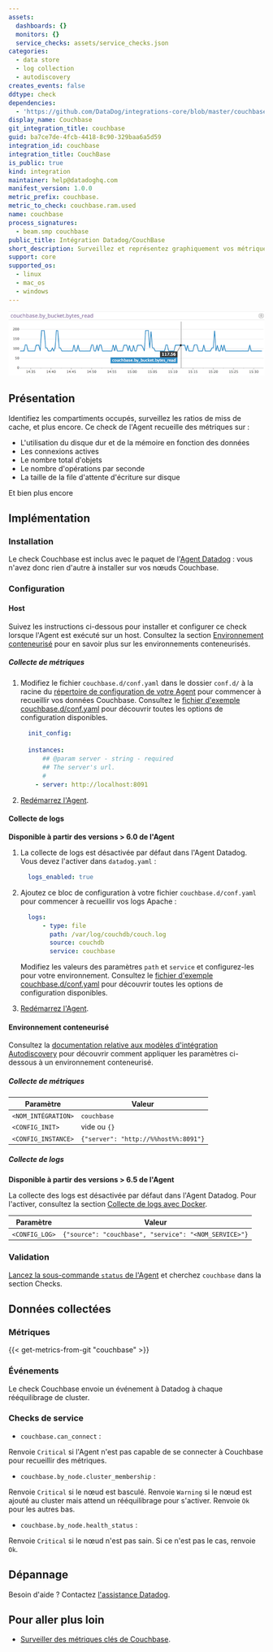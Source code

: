```yaml
---
assets:
  dashboards: {}
  monitors: {}
  service_checks: assets/service_checks.json
categories:
  - data store
  - log collection
  - autodiscovery
creates_events: false
ddtype: check
dependencies:
  - 'https://github.com/DataDog/integrations-core/blob/master/couchbase/README.md'
display_name: Couchbase
git_integration_title: couchbase
guid: ba7ce7de-4fcb-4418-8c90-329baa6a5d59
integration_id: couchbase
integration_title: CouchBase
is_public: true
kind: integration
maintainer: help@datadoghq.com
manifest_version: 1.0.0
metric_prefix: couchbase.
metric_to_check: couchbase.ram.used
name: couchbase
process_signatures:
  - beam.smp couchbase
public_title: Intégration Datadog/CouchBase
short_description: Surveillez et représentez graphiquement vos métriques de performance et d'activité Couchbase.
support: core
supported_os:
  - linux
  - mac_os
  - windows
---
```

![Octets Couchbase lus][1]

## Présentation

Identifiez les compartiments occupés, surveillez les ratios de miss de cache, et plus encore. Ce check de l'Agent recueille des métriques sur :

* L'utilisation du disque dur et de la mémoire en fonction des données
* Les connexions actives
* Le nombre total d'objets
* Le nombre d'opérations par seconde
* La taille de la file d'attente d'écriture sur disque

Et bien plus encore

## Implémentation

### Installation

Le check Couchbase est inclus avec le paquet de l'[Agent Datadog][2] : vous n'avez donc rien d'autre à installer sur vos nœuds Couchbase.

### Configuration

#### Host

Suivez les instructions ci-dessous pour installer et configurer ce check lorsque l'Agent est exécuté sur un host. Consultez la section [Environnement conteneurisé](#environnement-conteneurise) pour en savoir plus sur les environnements conteneurisés.

##### Collecte de métriques

1. Modifiez le fichier `couchbase.d/conf.yaml` dans le dossier `conf.d/` à la racine du [répertoire de configuration de votre Agent][3] pour commencer à recueillir vos données Couchbase. Consultez le [fichier d'exemple couchbase.d/conf.yaml][4] pour découvrir toutes les options de configuration disponibles.

    ```yaml
      init_config:

      instances:
          ## @param server - string - required
          ## The server's url.
          #
        - server: http://localhost:8091
    ```

2. [Redémarrez l'Agent][5].

#### Collecte de logs

**Disponible à partir des versions > 6.0 de l'Agent**

1. La collecte de logs est désactivée par défaut dans l'Agent Datadog. Vous devez l'activer dans `datadog.yaml` :

    ```yaml
      logs_enabled: true
    ```

2. Ajoutez ce bloc de configuration à votre fichier `couchbase.d/conf.yaml` pour commencer à recueillir vos logs Apache :

    ```yaml
      logs:
          - type: file
            path: /var/log/couchdb/couch.log
            source: couchdb
            service: couchbase
    ```

    Modifiez les valeurs des paramètres `path` et `service` et configurez-les pour votre environnement.
    Consultez le [fichier d'exemple couchbase.d/conf.yaml][4] pour découvrir toutes les options de configuration disponibles.

3. [Redémarrez l'Agent][5].

#### Environnement conteneurisé

Consultez la [documentation relative aux modèles d'intégration Autodiscovery][6] pour découvrir comment appliquer les paramètres ci-dessous à un environnement conteneurisé.

##### Collecte de métriques

| Paramètre            | Valeur                                |
|----------------------|--------------------------------------|
| `<NOM_INTÉGRATION>` | `couchbase`                          |
| `<CONFIG_INIT>`      | vide ou `{}`                        |
| `<CONFIG_INSTANCE>`  | `{"server": "http://%%host%%:8091"}` |

##### Collecte de logs

**Disponible à partir des versions > 6.5 de l'Agent**

La collecte des logs est désactivée par défaut dans l'Agent Datadog. Pour l'activer, consultez la section [Collecte de logs avec Docker][7].

| Paramètre      | Valeur                                                  |
|----------------|--------------------------------------------------------|
| `<CONFIG_LOG>` | `{"source": "couchbase", "service": "<NOM_SERVICE>"}` |

### Validation

[Lancez la sous-commande `status` de l'Agent][8] et cherchez `couchbase` dans la section Checks.

## Données collectées
### Métriques
{{< get-metrics-from-git "couchbase" >}}


### Événements

Le check Couchbase envoie un événement à Datadog à chaque rééquilibrage de cluster.

### Checks de service

* `couchbase.can_connect` :

Renvoie `Critical` si l'Agent n'est pas capable de se connecter à Couchbase pour recueillir des métriques.

* `couchbase.by_node.cluster_membership` :

Renvoie `Critical` si le nœud est basculé.
Renvoie `Warning` si le nœud est ajouté au cluster mais attend un rééquilibrage pour s'activer.
Renvoie `Ok` pour les autres bas.

* `couchbase.by_node.health_status` :

Renvoie `Critical` si le nœud n'est pas sain. Si ce n'est pas le cas, renvoie `Ok`.

## Dépannage

Besoin d'aide ? Contactez [l'assistance Datadog][10].

## Pour aller plus loin

* [Surveiller des métriques clés de Couchbase][11].

[1]: https://raw.githubusercontent.com/DataDog/integrations-core/master/couchbase/images/couchbase_graph.png
[2]: https://app.datadoghq.com/account/settings#agent
[3]: https://docs.datadoghq.com/fr/agent/guide/agent-configuration-files/#agent-configuration-directory
[4]: https://github.com/DataDog/integrations-core/blob/master/couchbase/datadog_checks/couchbase/data/conf.yaml.example
[5]: https://docs.datadoghq.com/fr/agent/guide/agent-commands/#start-stop-and-restart-the-agent
[6]: https://docs.datadoghq.com/fr/agent/autodiscovery/integrations
[7]: https://docs.datadoghq.com/fr/agent/docker/log/
[8]: https://docs.datadoghq.com/fr/agent/guide/agent-commands/#agent-status-and-information
[9]: https://github.com/DataDog/integrations-core/blob/master/couchbase/metadata.csv
[10]: https://docs.datadoghq.com/fr/help
[11]: https://www.datadoghq.com/blog/monitoring-couchbase-performance-datadog


